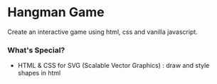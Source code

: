 # Hangman Game

Create an interactive game using html, css and vanilla javascript.

### What's Special?

- HTML & CSS for SVG (Scalable Vector Graphics) : draw and style shapes in html
